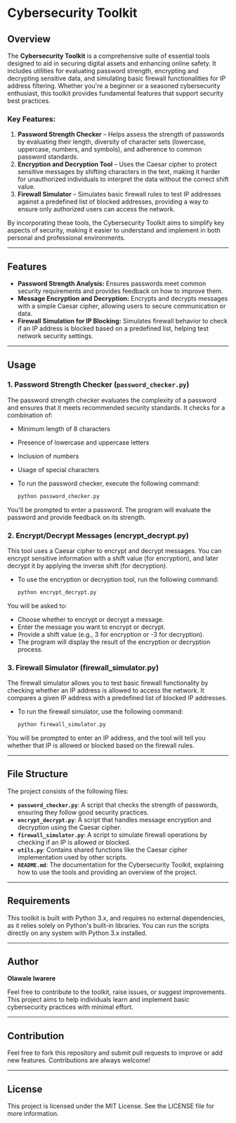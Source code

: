 # Cybersecurity Toolkit

## Overview
The **Cybersecurity Toolkit** is a comprehensive suite of essential tools designed to aid in securing digital assets and enhancing online safety. It includes utilities for evaluating password strength, encrypting and decrypting sensitive data, and simulating basic firewall functionalities for IP address filtering. Whether you're a beginner or a seasoned cybersecurity enthusiast, this toolkit provides fundamental features that support security best practices.

### Key Features:
1. **Password Strength Checker** – Helps assess the strength of passwords by evaluating their length, diversity of character sets (lowercase, uppercase, numbers, and symbols), and adherence to common password standards.
2. **Encryption and Decryption Tool** – Uses the Caesar cipher to protect sensitive messages by shifting characters in the text, making it harder for unauthorized individuals to interpret the data without the correct shift value.
3. **Firewall Simulator** – Simulates basic firewall rules to test IP addresses against a predefined list of blocked addresses, providing a way to ensure only authorized users can access the network.

By incorporating these tools, the Cybersecurity Toolkit aims to simplify key aspects of security, making it easier to understand and implement in both personal and professional environments.

---

## Features
- **Password Strength Analysis:** Ensures passwords meet common security requirements and provides feedback on how to improve them.
- **Message Encryption and Decryption:** Encrypts and decrypts messages with a simple Caesar cipher, allowing users to secure communication or data.
- **Firewall Simulation for IP Blocking:** Simulates firewall behavior to check if an IP address is blocked based on a predefined list, helping test network security settings.

---

## Usage

### 1. Password Strength Checker (`password_checker.py`)
The password strength checker evaluates the complexity of a password and ensures that it meets recommended security standards. It checks for a combination of:
- Minimum length of 8 characters
- Presence of lowercase and uppercase letters
- Inclusion of numbers
- Usage of special characters

- To run the password checker, execute the following command:

  ```bash
  python password_checker.py
You'll be prompted to enter a password. The program will evaluate the password and provide feedback on its strength.

### 2. Encrypt/Decrypt Messages (encrypt_decrypt.py)
This tool uses a Caesar cipher to encrypt and decrypt messages. You can encrypt sensitive information with a shift value (for encryption), and later decrypt it by applying the inverse shift (for decryption).

- To use the encryption or decryption tool, run the following command:

  ```bash
  python encrypt_decrypt.py
You will be asked to:
- Choose whether to encrypt or decrypt a message.
- Enter the message you want to encrypt or decrypt.
- Provide a shift value (e.g., 3 for encryption or -3 for decryption).
- The program will display the result of the encryption or decryption process.

### 3. Firewall Simulator (firewall_simulator.py)
The firewall simulator allows you to test basic firewall functionality by checking whether an IP address is allowed to access the network. It compares a given IP address with a predefined list of blocked IP addresses.

- To run the firewall simulator, use the following command:

  ```bash
  python firewall_simulator.py
You will be prompted to enter an IP address, and the tool will tell you whether that IP is allowed or blocked based on the firewall rules.

---

## File Structure

The project consists of the following files:

- **`password_checker.py`**: A script that checks the strength of passwords, ensuring they follow good security practices.
- **`encrypt_decrypt.py`**: A script that handles message encryption and decryption using the Caesar cipher.
- **`firewall_simulator.py`**: A script to simulate firewall operations by checking if an IP is allowed or blocked.
- **`utils.py`**: Contains shared functions like the Caesar cipher implementation used by other scripts.
- **`README.md`**: The documentation for the Cybersecurity Toolkit, explaining how to use the tools and providing an overview of the project.

---

## Requirements

This toolkit is built with Python 3.x, and requires no external dependencies, as it relies solely on Python's built-in libraries. You can run the scripts directly on any system with Python 3.x installed.

---

## Author

**Olawale Iwarere**

Feel free to contribute to the toolkit, raise issues, or suggest improvements. This project aims to help individuals learn and implement basic cybersecurity practices with minimal effort.

---

## Contribution

Feel free to fork this repository and submit pull requests to improve or add new features. Contributions are always welcome!

---

## License

This project is licensed under the MIT License. See the LICENSE file for more information.
